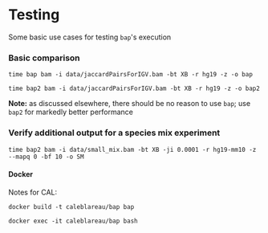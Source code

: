 # Testing

Some basic use cases for testing `bap`'s execution


### Basic comparison

```
time bap bam -i data/jaccardPairsForIGV.bam -bt XB -r hg19 -z -o bap

time bap2 bam -i data/jaccardPairsForIGV.bam -bt XB -r hg19 -z -o bap2
```

**Note:** as discussed elsewhere, there should be no reason to use `bap`; use `bap2` for markedly better performance

### Verify additional output for a species mix experiment

```
time bap2 bam -i data/small_mix.bam -bt XB -ji 0.0001 -r hg19-mm10 -z --mapq 0 -bf 10 -o SM
```


#### Docker

Notes for CAL:
```
docker build -t caleblareau/bap bap

docker exec -it caleblareau/bap bash
```


<br><br>
